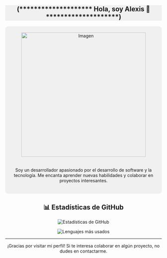 <div align="center" style="background-color: #f0f0f0;">

## (******************** Hola, soy Alexis 👋 ********************)

</div>

<div align="center" style="background-color: #f0f0f0; padding: 20px; border-radius: 10px;">

  <img src="https://i.pinimg.com/originals/41/7e/be/417ebee986aec41629278b1e04cfbfe9.gif" alt="Imagen" width="400px" style="margin-bottom: 20px;">

  <p>Soy un desarrollador apasionado por el desarrollo de software y la tecnología. Me encanta aprender nuevas habilidades y colaborar en proyectos interesantes.</p>

</div>

<div align="center">
  
## 📊 Estadísticas de GitHub
</div>

<div align="center">

  ![Estadísticas de GitHub](https://github-readme-stats.vercel.app/api?username=kevinA67&show_icons=true&theme=dark)

  ![Lenguajes más usados](https://github-readme-stats.vercel.app/api/top-langs/?username=kevinA67&layout=compact&theme=dark)

</div>

---
<div align="center">
  
¡Gracias por visitar mi perfil! Si te interesa colaborar en algún proyecto, no dudes en contactarme.
</div>
